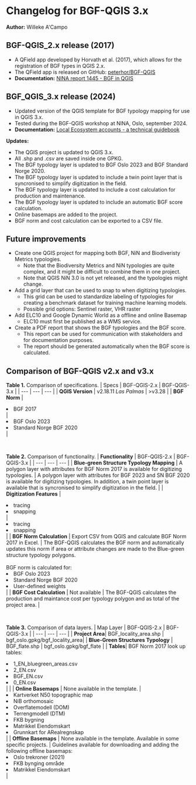 # Changelog for BGF-QGIS 3.x

**Author:** Willeke A'Campo

## BGF-QGIS_2.x release (2017)

- A QField app developed by Horvath et al. (2017), which allows for the registration of BGF types in QGIS 2.x. 
- The QField app is released on GitHub: [peterhor/BGF-QGIS](https://github.com/peterhor/BGF-QGIS)
- **Documentation:** [NINA report 1445 - BGF in QGIS ](https://github.com/peterhor/BGF-QGIS/blob/master/BGF_QGIS_GitHub/DOCUMENTATION/NINA%20Report%201445%20-%20BGF%20in%20QGIS.pdf)

## BGF_QGIS_3.x release (2024)

- Updated version of the QGIS template for BGF typology mapping for use in QGIS 3.x. 
- Tested during the BGF-QGIS workshop at NINA, Oslo, september 2024.
- **Documentation:** [Local Ecosystem accounts - a technical guidebook](https://ninanor.github.io/EAguide/data-collection/field-surveys/field-surveys.html)

**Updates:**

- The QGIS project is updated to QGIS 3.x.
- All .shp and .csv are saved inside one GPKG.
- The BGF typology layer is updated to BGF Oslo 2023 and BGF Standard Norge 2020.
- The BGF typology layer is updated to include a twin point layer that is syncronised to simplify digitization in the field.
- The BGF typology layer is updated to include a cost calculation for production and maintenance.
- The BGF typology layer is updated to include an automatic BGF score calculation.
- Online basemaps are added to the project.
- BGF norm and cost calculation can be exported to a CSV file.

## Future improvements

- Create one QGIS project for mapping both BGF, NiN and Biodiveristy Metrics typologies. 
    - Note that the Biodiversity Metrics and NiN typologies are quite complex, and it might be difficult to combine them in one project.
    - Note that QGIS NiN 3.0 is not yet released, and the typologies might change.
- Add a grid layer that can be used to snap to when digitizing typologies. 
    - This grid can be used to standardize labeling of typologies for creating a benchmark dataset for training machine learning models.
    - Possible grid options: Sentinel raster, VHR raster
- Add ELC10 and Google Dynamic World as a offline and online Basemap
    - ELC10 must first be published as a WMS service. 
- Create a PDF report that shows the BGF typologies and the BGF score. 
    - This report can be used for communication with stakeholders and for documentation purposes. 
    - The report should be generated automatically when the BGF score is calculated.

## Comparison of BGF-QGIS v2.x and v3.x

**Table 1.** Comparison of specifications.
| Specs | BGF-QGIS-2.x | BGF-QGIS-3.x |
| --- | --- | --- |
| **QGIS Version** | v2.18.11 *Las Palmas* | >v3.28 |
| **BGF Norm** | <li>BGF 2017</li>| <li>BGF Oslo 2023</li><li>Standard Norge BGF 2020</li> |

<br>

**Table 2.** Comparison of functionality.
| **Functionality** | BGF-QGIS-2.x | BGF-QGIS-3.x |
| --- | --- | --- |
| **Blue-green Structure Typology Mapping** | A polygon layer with attributes for BGF Norm 2017 is available for digitizing typologies. | A polygon layer with attributes for BGF 2023 and SN BGF 2020 is available for digitizing typologies. In addition, a twin point layer is available that is syncronised to simplify digitization in the field. |
| **Digitization Features** | <li>tracing</li> <li>snapping</li>| <li>tracing</li> <li>snapping</li> |
| **BGF Norm Calculation** | Export CSV from QGIS and calculate BGF Norm 2017 in Excel. | The BGF-QGIS calculates the BGF norm and automatically updates this norm if area or attribute changes are made to the Blue-green structure typology polygons. <br><br> BGF norm is calculated for: <li>BGF Oslo 2023</li> <li>Standard Norge BGF 2020</li> <li> User-defined weights </li>|
| **BGF Cost Calculation** | Not available | The BGF-QGIS calculates the production and maintance cost per typology polygon and as total of the project area.  |

<br>

**Table 3.** Comparison of data layers.
| Map Layer | BGF-QGIS-2.x | BGF-QGIS-3.x |
| --- | --- | --- |
| **Project Area**| BGF_locality_area.shp | bgf_oslo.gpkg/bgf_locality_area|
| **Blue-Green Structures Typology** | BGF_flate.shp | bgf_oslo.gpkg/bgf_flate |
| **Tables**| BGF Norm 2017 look up tables:<li>1_EN_bluegreen_areas.csv</li> <li>2_EN.csv</li> <li>BGF_EN.csv</li> <li>0_EN.csv</li> | |
| **Online Basemaps** | None available in the template.   | <li>Kartverket N50 topographic map</li><li>NiB orthomosaic</li><li>Overflatemodell (DOM)</li><li>Terrengmodell (DTM)</li><li>FKB bygning</li><li>Matrikkel Eiendomskart</li><li>Grunnkart for ARealregnskap</li> |
| **Offline Basemaps** | None available in the template. Available in some specific projects. | Guidelines available for downloading and adding the following offline basemaps: <li>Oslo trekroner (2021)</li> <li>FKB bynging område</li> <li>Matrikkel Eiendomskart</li> |